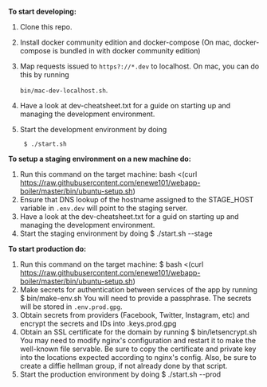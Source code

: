 **To start developing:**

1. Clone this repo.
2. Install docker community edition and docker-compose (On mac,
   docker-compose is bundled in with docker community edition)
3. Map requests issued to `https?://*.dev` to localhost.  On mac, you can
   do this by running 

    `bin/mac-dev-localhost.sh`.

4. Have a look at dev-cheatsheet.txt for a guide on starting up and
   managing the development environment.
5. Start the development environment by doing 

		$ ./start.sh

**To setup a staging environment on a new machine do:**

1. Run this command on the target machine:
	bash <(curl https://raw.githubusercontent.com/enewe101/webapp-boiler/master/bin/ubuntu-setup.sh)
2. Ensure that DNS lookup of the hostname assigned to the STAGE\_HOST 
	variable in `.env.dev` will point to the staging server.
2. Have a look at the dev-cheatsheet.txt for a guid on starting up and
   managing the development environment.
3. Start the staging environment by doing 
		$ ./start.sh --stage


**To start production do:**

1. Run this command on the target machine:
		$ bash <(curl https://raw.githubusercontent.com/enewe101/webapp-boiler/master/bin/ubuntu-setup.sh)
2. Make secrets for authentication between services of the app by running
		$ bin/make-env.sh
   You will need to provide a passphrase.  The secrets will be stored in 
   `.env.prod.gpg`.
3. Obtain secrets from providers (Facebook, Twitter, Instagram, etc) and
   encrypt the secrets and IDs into .keys.prod.gpg
4. Obtain an SSL certificate for the domain by running
		$ bin/letsencrypt.sh
   You may need to modify nginx's configuration and restart it to make the
   well-known file servable.  Be sure to copy the certificate and private
   key into the locations expected according to nginx's config.  Also, be
   sure to create a diffie hellman group, if not already done by that 
   script.
5. Start the production environment by doing 
		$ ./start.sh --prod


